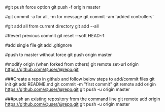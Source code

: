 #git push force option
git push -f origin master

#git commit -a for all, -m for message
git commit -am 'added controllers'

#git add all from current directory
git add --all

#Revert previous commit
git reset --soft HEAD~1

#add single file
git add .gitignore 

#push to master without force
git push origin master

#modify origin (when forked from others)
git remote set-url origin https://github.com/@user/@repo.git


###Create a repo in github and follow below steps to add/commit files
git init
git add README.md
git commit -m "first commit"
git remote add origin https://github.com/@user/@repo.git
git push -u origin master

###push an existing repository from the command line
git remote add origin https://github.com/@user/@repo.git
git push -u origin master
